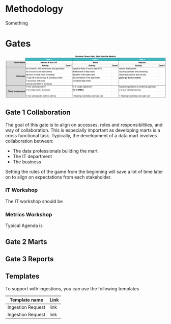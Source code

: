 # Methodology

Something

# Gates

![gates](/docs/assets/images/gates.png)

## Gate 1 Collaboration

The goal of this gate is to align on accesses, roles and responsibilities, and way of collaboration. This is especially important as developing marts is a cross functional task. Typically, the development of a data mart involves collaboration between:

* The data professionals building the mart
* The IT department
* The business

Setting the rules of the game from the beginning will save a lot of time later on to align on expectations from each stakeholder.

### IT Workshop

The IT workshop should be

### Metrics Workshop

Typical Agenda is

## Gate 2 Marts

## Gate 3 Reports

## Templates

To support with ingestions, you can use the following templates

| Template name      | Link |
| ------------------ | ---- |
| Ingestion Request  | link |
| Ingestion Request  | link |